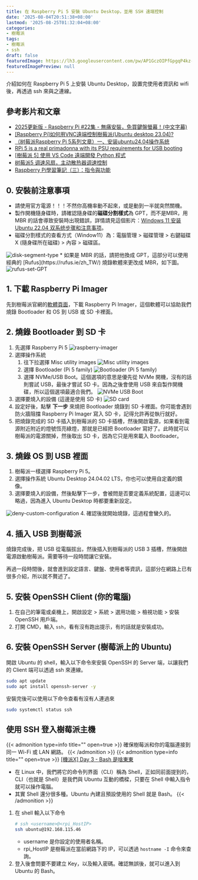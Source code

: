 ```yaml
---
title: 在 Raspberry Pi 5 安裝 Ubuntu Desktop，並用 SSH 遠端控制
date: '2025-08-04T20:51:38+08:00'
lastmod: '2025-08-25T01:32:04+08:00'
categories:
- 樹莓派
tags:
- 樹莓派
- ssh
draft: false
featuredImage: https://lh3.googleusercontent.com/pw/AP1GczOIPfGpgqP4kz-93w6Y025cXh9Ao9AHgfFFGcxSo4vaVnoP-tsxyg4QqKh8XOJdYjnX9PtnQmVD1U_W8yVxMbxadP3lIw958vX4y-BJ7a88ZNdkMuBWKyEg1P-Nl2f-CE7MeA_uNKBJqG1vC6S848X_=w1111-h530-s-no-gm
featuredImagePreview: null
---
```


介紹如何在 Raspberry Pi 5 上安裝 Ubuntu Desktop，設置完使用者資訊和 wifi 後，再透過 ssh 來與之連線。

<!--more-->

## 參考影片和文章
- [2025更新版 - Raspberry Pi #22集 - 無痛安裝，免買鍵盤螢幕！(中文字幕)](https://www.youtube.com/watch?v=Vl2B2Zcxai0&list=PLFzg1I0R-W6yWjVEBhYtfYvoNB8iz2-xx)
- [[Raspberry Pi]如何用VNC遠端控制樹莓派(Ubuntu desktop 23.04)?](https://blog.csdn.net/weixin_42008031/article/details/132378792)
- [（树莓派Raspberry Pi 5系列文章）一、安装ubuntu24.04操作系统](https://blog.csdn.net/guojingyue123/article/details/135914906)
- [RPi 5 is a real primadonna with its PSU requirements for USB booting](https://www.reddit.com/r/raspberry_pi/comments/17ua49o/rpi_5_is_a_real_primadonna_with_its_psu/)
- [[樹莓派 5] 使用 VS Code 遠端開發 Python 程式](https://tedliou.com/raspberrypi/vscode-remote-development/)
- [树莓派5 调速风扇，主动散热器调速控制](https://blog.csdn.net/aimeige/article/details/143043553)
- [Raspberry Pi學習筆記（三）：指令與功能](https://gradient-drift.medium.com/raspberry-pi%E5%AD%B8%E7%BF%92%E7%AD%86%E8%A8%98-%E4%B8%89-%E6%8C%87%E4%BB%A4%E8%88%87%E5%8A%9F%E8%83%BD-b9e1a7a6a14)


## 0. 安裝前注意事項
* 請使用官方電源！！！不然你高機率動不起來，或是動到一半就突然關機。
* 製作開機隨身碟時，請確認隨身碟的**磁碟分割樣式**為 GPT，而不是MBR，用 MBR 的話會導致安裝時出現錯誤，詳情請見這個影片：[Windows 11 安装 Ubuntu 22.04 双系统步骤和注意事项](https://youtu.be/szlNPdAt3Kk?si=Ek3xTJiH0HBedR5d&t=152)。
* 磁碟分割樣式的查看方式（Window11）為：電腦管理 > 磁碟管理 > 右鍵磁碟X (隨身碟所在磁碟) > 內容 > 磁碟區。
<img src="https://lh3.googleusercontent.com/pw/AP1GczMlhgfisOSNHF4zI006GO-TqnyDXh8K1wB_1CY4TQdAxWIi-TiM0Nilshj58gLGHe1boaliAg5MZoIl9kX92fK6rU_fsu6pQGpHB6PHJy7ELU3Z_obUzxjE7IX73RFyiNJO5i_eojNXgecZ4UGeH-w=w547-h305-no-gm" alt="disk-segment-type" title="disk-segment-type">
* 如果是 MBR 的話，請把他換成 GPT，這部分可以使用經典的 [Rufus](https://rufus.ie/zh_TW/) 燒錄軟體來更改成 MBR，如下圖。
<img src="https://lh3.googleusercontent.com/pw/AP1GczP4XWJL_wrOQp2Mk8v4bEt9iY_5s_wygT0_otlpOrAbH5x-lRh0XqzjOTHBrqQT_rCAWle0g2Sn83FNKsIhVpRrhw1kOHb1FvF1xyJDAGSGgJeL1T1BXwEW91xAH7W7EJcR6cehzTF8YtesdZjY5d08=w480-h341-s-no-gm" alt="rufus-set-GPT" title="rufus-set-GPT">


## 1. 下載 Raspberry Pi Imager
先到樹莓派官網的[軟體頁面](https://www.raspberrypi.com/software/)，下載 Raspberry Pi Imager，這個軟體可以協助我們燒錄 Bootloader 和 OS 到 USB 或 SD 卡裡面。


## 2. 燒錄 Bootloader 到 SD 卡
1. 先選擇 Raspberry Pi 5
    <img src="https://lh3.googleusercontent.com/pw/AP1GczOWCJiLbklpT4vHtTptPRvXfCW9iisE4prIHLkGn82YD3PvOkna7g0_Es6jzBs0ldAtydNoZb9w-A3zEESRycq3DNK-Gx0byllQe8pi2eXsnZT5dR6Bdz9Z-uTVSDXwSxS30QE4uIUXl0GEl7Ueg7AD=w1167-h566-s-no-gm" alt="raspberry-imager" title="raspberry-imager">
2. 選擇操作系統
    1. 往下拉選擇 Misc utility images
        <img src="https://lh3.googleusercontent.com/pw/AP1GczOJuMeyQw2Ljkpk7MgnFOn8RYZo2-hPh_PoTztNSqQhUQkDzm0OSCGuyOh5EZdpmNDwZybhQuMlq8oP3EK1bU_5TkwTgGAqeD5hZrYjQLi1Awt6rdYcCknnLChqQlF04uTp7JWBCMwu_Cii-E8DUK0g=w1171-h562-s-no-gm?authuser=0" alt="Misc utility images" title="Misc utility images">
    2. 選擇 Bootloader (Pi 5 family)
        <img src="https://lh3.googleusercontent.com/pw/AP1GczNFYHgjxswy20d-OIY4k1UMN4NZ0A1MmJ_QWs3U4gZo_viRxTff52XN8kCuovvBoseThFhA5S9WGK0KiYitOPsJYMiEPZfXaTug12LvPkuVietp8Hj-HXWrFf1zgqw4jFI1mQ7iRxUg2vor9UyJWZ4C=w1165-h562-s-no-gm" alt="Bootloader (Pi 5 family)" title="Bootloader (Pi 5 family)">
    3. 選擇 NVMe/USB Boot。這個選項的意思是優先從 NVMe 開機，沒有的話則嘗試 USB，最後才嘗試 SD 卡。因為之後會使用 USB 來自製作開機碟，所以這個選項最適合我們。
        <img src="https://lh3.googleusercontent.com/pw/AP1GczNy5ISo-bOa_YuFlgLqqQsGnz6-eo2s1hyQBzLfcgEEvUnyt-t8hKS1yBBYuZxiI9aK8xmGwQcPxIdXliBIGXd_JNuhnPDaGBTjI8K2bTGuRfR6OsMDJMJvF3YM0_MsgnKL7-CmQGMhRG302xRGN1-Q=w1166-h564-s-no-gm?authuser=0" alt="NVMe USB Boot" title="NVMe USB Boot">
3. 選擇要燒入的設備 (這邊是使用 SD 卡)
    <img src="https://lh3.googleusercontent.com/pw/AP1GczN1vbSqyYSBzs71wpfOHxN9J3eAN7S5D2sc3dATsOm5I7LcfFlR4v62SfiPJtk0RTjkoYRUt4Ui5QX547lYRA35urnu_4hbo2NDWRRcLFwS5q-KE3r_Ukj-jPrZU2Vtc26bmGNWtQ5umhq6pHAb-mLY=w1168-h563-s-no-gm" alt="SD card" title="SD card">
4. 設定好後，點擊 **下一步** 來燒把 Bootloader 燒錄到 SD 卡裡面。你可能會遇到防火牆阻擋 Raspberry Pi Imager 寫入 SD 卡，記得允許再從執行就好。
5. 把燒錄完成的 SD 卡插入到樹莓派的 SD 卡插槽，然後開啟電源，如果看到電源附近附近的燈號恆亮綠燈，那就是已經把 Bootloader 寫好了。此時就可以樹莓派的電源關掉，然後取出 SD 卡，因為它只是用來載入 Bootloader。


## 3. 燒錄 OS 到 USB 裡面
1. 樹莓派一樣選擇 Raspberry Pi 5。
2. 選擇操作系統 Ubuntu Desktop 24.04.02 LTS，你也可以使用自定義的鏡像。
3. 選擇要燒入的設備，然後點擊下一步，會被問是否要定義系統配置，這邊可以略過，因為進入 Ubuntu Desktop 時都要重新設定。
<img src="https://lh3.googleusercontent.com/pw/AP1GczMbsBzfvRkWMYf3mIf0lSslRkftTTPCGdGOFqhlzE6vhTnruMJaao7p6H7xhZ1byhdbBAjosjqzkfeJsaY9Aoxz5teRtoMtlVaBHdHjLcH0uwKwJn51Cuuc_fL6hX35c336tg9rYCGwHJTLG8ofy4HI=w811-h334-s-no-gm" alt="deny-custom-configuration" title="deny-custom-configuration">
4. 確認後就開始燒錄，這過程會蠻久的。


## 4. 插入 USB 到樹莓派
燒錄完成後，把 USB 從電腦拔出，然後插入到樹莓派的 USB 3 插槽，然後開啟電源啟動樹莓派。需要等待一段時間讓它安裝。

再過一段時間後，就會進到設定語言、鍵盤、使用者等資訊，這部分在網路上已有很多介紹，所以就不贅述了。


## 5. 安裝 OpenSSH Client (你的電腦)
1. 在自己的筆電或桌機上，開啟設定 > 系統 > 選用功能 > 檢視功能 > 安裝 OpenSSH 用戶端。
2. 打開 CMD，輸入 `ssh`，看有沒有跑出提示，有的話就是安裝成功。


## 6. 安裝 OpenSSH Server (樹莓派上的 Ubuntu)
開啟 Ubuntu 的 shell，輸入以下命令來安裝 OpenSSH 的 Server 端，以讓我們的 Client 端可以透過 ssh 來連線。
```bash
sudo apt update
sudo apt install openssh-server -y
```
安裝完後可以使用以下命令查看有沒有人連過來
```bash
sudo systemctl status ssh
```


## 使用 SSH 登入樹莓派主機
{{< admonition type=info title="" open=true >}}
確保樹莓派和你的電腦連接到同一 Wi-Fi 或 LAN 網路。
{{< /admonition >}}
{{< admonition type=info title="" open=true >}}
[[機派X] Day 3 - Bash 是啥東東](https://ithelp.ithome.com.tw/articles/10263811)
* 在 Linux 中，我們將它的命令列界面（CLI）稱為 Shell，正如同前面提到的，CLI（也就是 Shell）是我們與 Ubuntu 互動的橋樑，只要在 Shell 中輸入指令就可以操作電腦。
* 其實 Shell 還分很多種。Ubuntu 內建且預設使用的 Shell 就是 Bash。
{{< /admonition >}}
1. 在 shell 輸入以下命令
    ```bash
    # ssh <username>@<rpi_HostIP>
    ssh ubuntu@192.168.115.46
    ```
    * username 是你設定的使用者名稱。
    * rpi_HostIP 是樹莓派在當前網路下的 IP，可以透過 `hostname -I` 命令來查詢。
2. 登入後會問要不要建立 Key，以及輸入密碼。確認無誤後，就可以進入到 Ubuntu 的 Bash。